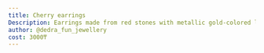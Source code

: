 ```yaml
---
title: Cherry earrings
Description: Earrings made from red stones with metallic gold-colored leaves
author: @dedra_fun_jewellery
cost: 3000₸
---
```

